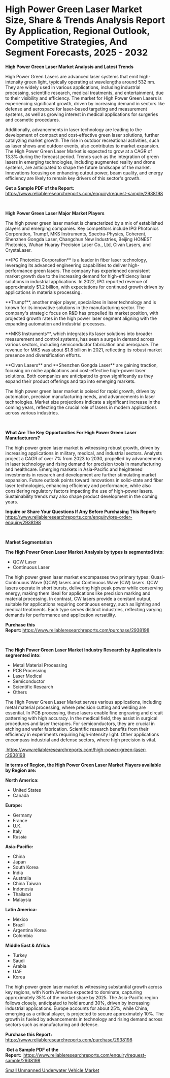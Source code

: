<p><h1>High Power Green Laser Market Size, Share & Trends Analysis Report By Application, Regional Outlook, Competitive Strategies, And Segment Forecasts, 2025 - 2032</h1></p><p><strong>High Power Green Laser Market Analysis and Latest Trends</strong></p>
<p><p>High Power Green Lasers are advanced laser systems that emit high-intensity green light, typically operating at wavelengths around 532 nm. They are widely used in various applications, including industrial processing, scientific research, medical treatments, and entertainment, due to their visibility and efficiency. The market for High Power Green Lasers is experiencing significant growth, driven by increasing demand in sectors like defense and aerospace for laser-based targeting and measurement systems, as well as growing interest in medical applications for surgeries and cosmetic procedures.</p><p>Additionally, advancements in laser technology are leading to the development of compact and cost-effective green laser solutions, further catalyzing market growth. The rise in outdoor recreational activities, such as laser shows and outdoor events, also contributes to market expansion. The High Power Green Laser Market is expected to grow at a CAGR of 13.3% during the forecast period. Trends such as the integration of green lasers in emerging technologies, including augmented reality and drone systems, are anticipated to shape the future landscape of the market. Innovations focusing on enhancing output power, beam quality, and energy efficiency are likely to remain key drivers of this sector's growth.</p></p>
<p><strong>Get a Sample PDF of the Report:&nbsp;</strong> <a href="https://www.reliableresearchreports.com/enquiry/request-sample/2938198?utm_campaign=3060&utm_medium=2&utm_source=Github&utm_content=ia&utm_term=15032025&utm_id=high-power-green-laser">https://www.reliableresearchreports.com/enquiry/request-sample/2938198</a></p>
<p>&nbsp;</p>
<p><strong>High Power Green Laser Major Market Players</strong></p>
<p><p>The high power green laser market is characterized by a mix of established players and emerging companies. Key competitors include IPG Photonics Corporation, Trumpf, MKS Instruments, Spectra-Physics, Coherent, Shenzhen Gongda Laser, Changchun New Industries, Beijing HONEST Photonics, Wuhan Huaray Precision Laser Co., Ltd, Civan Lasers, and CrystaLaser.</p><p>**IPG Photonics Corporation** is a leader in fiber laser technology, leveraging its advanced engineering capabilities to deliver high-performance green lasers. The company has experienced consistent market growth due to the increasing demand for high-efficiency laser solutions in industrial applications. In 2022, IPG reported revenue of approximately $1.2 billion, with expectations for continued growth driven by applications in materials processing.</p><p>**Trumpf**, another major player, specializes in laser technology and is known for its innovative solutions in the manufacturing sector. The company's strategic focus on R&D has propelled its market position, with projected growth rates in the high power laser segment aligning with the expanding automation and industrial processes.</p><p>**MKS Instruments**, which integrates its laser solutions into broader measurement and control systems, has seen a surge in demand across various sectors, including semiconductor fabrication and aerospace. The revenue for MKS was about $1.8 billion in 2021, reflecting its robust market presence and diversification efforts. </p><p>**Civan Lasers** and **Shenzhen Gongda Laser** are gaining traction, focusing on niche applications and cost-effective high-power laser solutions. Both companies are anticipated to grow significantly as they expand their product offerings and tap into emerging markets.</p><p>The high power green laser market is poised for rapid growth, driven by automation, precision manufacturing needs, and advancements in laser technologies. Market size projections indicate a significant increase in the coming years, reflecting the crucial role of lasers in modern applications across various industries.</p></p>
<p>&nbsp;</p>
<p><strong>What Are The Key Opportunities For High Power Green Laser Manufacturers?</strong></p>
<p><p>The high power green laser market is witnessing robust growth, driven by increasing applications in military, medical, and industrial sectors. Analysts project a CAGR of over 7% from 2023 to 2030, propelled by advancements in laser technology and rising demand for precision tools in manufacturing and healthcare. Emerging markets in Asia-Pacific and heightened investments in research and development are further stimulating market expansion. Future outlook points toward innovations in solid-state and fiber laser technologies, enhancing efficiency and performance, while also considering regulatory factors impacting the use of high-power lasers. Sustainability trends may also shape product development in the coming years.</p></p>
<p><strong>Inquire or Share Your Questions If Any Before Purchasing This Report:</strong> <a href="https://www.reliableresearchreports.com/enquiry/pre-order-enquiry/2938198?utm_campaign=3060&utm_medium=2&utm_source=Github&utm_content=ia&utm_term=15032025&utm_id=high-power-green-laser">https://www.reliableresearchreports.com/enquiry/pre-order-enquiry/2938198</a></p>
<p>&nbsp;</p>
<p><strong>Market Segmentation</strong></p>
<p><strong>The High Power Green Laser Market Analysis by types is segmented into:</strong></p>
<p><ul><li>QCW Laser</li><li>Continuous Laser</li></ul></p>
<p><p>The high power green laser market encompasses two primary types: Quasi-Continuous Wave (QCW) lasers and Continuous Wave (CW) lasers. QCW lasers operate in short bursts, delivering high peak power while conserving energy, making them ideal for applications like precision marking and material processing. In contrast, CW lasers provide a constant output, suitable for applications requiring continuous energy, such as lighting and medical treatments. Each type serves distinct industries, reflecting varying demands for performance and application versatility.</p></p>
<p><strong>Purchase this Report:&nbsp;</strong><a href="https://www.reliableresearchreports.com/purchase/2938198?utm_campaign=3060&utm_medium=2&utm_source=Github&utm_content=ia&utm_term=15032025&utm_id=high-power-green-laser">https://www.reliableresearchreports.com/purchase/2938198</a></p>
<p>&nbsp;</p>
<p><strong>The High Power Green Laser Market Industry Research by Application is segmented into:</strong></p>
<p><ul><li>Metal Material Processing</li><li>PCB Processing</li><li>Laser Medical</li><li>Semiconductor</li><li>Scientific Research</li><li>Others</li></ul></p>
<p><p>The High Power Green Laser Market serves various applications, including metal material processing, where precision cutting and welding are essential. In PCB processing, these lasers enable fine engraving and circuit patterning with high accuracy. In the medical field, they assist in surgical procedures and laser therapies. For semiconductors, they are crucial in etching and wafer fabrication. Scientific research benefits from their efficiency in experiments requiring high-intensity light. Other applications encompass industrial and defense sectors, where high precision is vital.</p></p>
<p><a href="https://www.reliableresearchreports.com/high-power-green-laser-r2938198?utm_campaign=3060&utm_medium=2&utm_source=Github&utm_content=ia&utm_term=15032025&utm_id=high-power-green-laser">&nbsp;https://www.reliableresearchreports.com/high-power-green-laser-r2938198</a></p>
<p><strong>In terms of Region, the High Power Green Laser Market Players available by Region are:</strong></p>
<p>
    <p> <strong> North America: </strong>
        <ul>
            <li>United States</li>
            <li>Canada</li>
        </ul>
        </p> 
    <p> <strong> Europe: </strong>
        <ul>
            <li>Germany</li>
            <li>France</li>
            <li>U.K.</li>
            <li>Italy</li>
            <li>Russia</li>
        </ul>
        </p> 
    <p> <strong> Asia-Pacific: </strong>
        <ul>
            <li>China</li>
            <li>Japan</li>
            <li>South Korea</li>
            <li>India</li>
            <li>Australia</li>
            <li>China Taiwan</li>
            <li>Indonesia</li>
            <li>Thailand</li>
            <li>Malaysia</li>
        </ul>
        </p> 
    <p> <strong> Latin America: </strong>
        <ul>
            <li>Mexico</li>
            <li>Brazil</li>
            <li>Argentina Korea</li>
            <li>Colombia</li>
        </ul>
        </p> 
    <p> <strong> Middle East & Africa: </strong>
        <ul>
            <li>Turkey</li>
            <li>Saudi</li>
            <li>Arabia</li>
            <li>UAE</li>
            <li>Korea</li>
        </ul>
    </p>
    </p>
<p><p>The high power green laser market is witnessing substantial growth across key regions, with North America expected to dominate, capturing approximately 35% of the market share by 2025. The Asia-Pacific region follows closely, anticipated to hold around 30%, driven by increasing industrial applications. Europe accounts for about 25%, while China, emerging as a critical player, is projected to secure approximately 10%. The growth is fueled by advancements in technology and rising demand across sectors such as manufacturing and defense.</p></p>
<p><strong>Purchase this Report: </strong><a href="https://www.reliableresearchreports.com/purchase/2938198?utm_campaign=3060&utm_medium=2&utm_source=Github&utm_content=ia&utm_term=15032025&utm_id=high-power-green-laser">https://www.reliableresearchreports.com/purchase/2938198</a></p>
<p>&nbsp;<strong>Get a Sample PDF of the Report:&nbsp;&nbsp;</strong><a href="https://www.reliableresearchreports.com/enquiry/request-sample/2938198?utm_campaign=3060&utm_medium=2&utm_source=Github&utm_content=ia&utm_term=15032025&utm_id=high-power-green-laser">https://www.reliableresearchreports.com/enquiry/request-sample/2938198</a></p>
<p><strong></strong></p>
<p><p><a href="https://github.com/saaindosya/Market-Research-Report-List-1/blob/main/small-unmanned-underwater-vehicle-market.md?utm_campaign=3060&utm_medium=2&utm_source=Github&utm_content=ia&utm_term=15032025&utm_id=high-power-green-laser">Small Unmanned Underwater Vehicle Market</a></p></p>